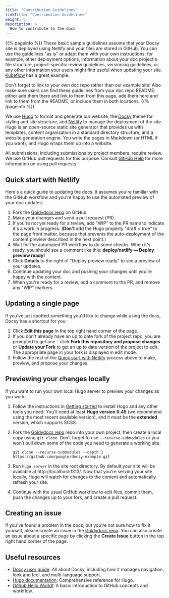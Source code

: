 ```yaml
---
title: "Contribution Guidelines"
linkTitle: "Contribution Guidelines"
weight: 6
description: >
  How to contribute to the docs
---
```


{{% pageinfo %}}
These basic sample guidelines assume that your Docsy site is deployed using Netlify and your files are stored in GitHub. You can use the guidelines "as is" or adapt them with your own instructions: for example, other deployment options, information about your doc project's file structure, project-specific review guidelines, versioning guidelines, or any other information your users might find useful when updating your site. [Kubeflow](https://github.com/kubeflow/website/blob/master/README.md) has a great example.

Don't forget to link to your own doc repo rather than our example site! Also make sure users can find these guidelines from your doc repo README: either add them there and link to them from this page, add them here and link to them from the README, or include them in both locations.
{{% /pageinfo %}}

We use [Hugo](https://gohugo.io/) to format and generate our website, the
[Docsy](https://github.com/google/docsy) theme for styling and site structure, 
and [Netlify](https://www.netlify.com/) to manage the deployment of the site. 
Hugo is an open-source static site generator that provides us with templates, 
content organisation in a standard directory structure, and a website generation 
engine. You write the pages in Markdown (or HTML if you want), and Hugo wraps them up into a website.

All submissions, including submissions by project members, require review. We
use GitHub pull requests for this purpose. Consult
[GitHub Help](https://help.github.com/articles/about-pull-requests/) for more
information on using pull requests.

## Quick start with Netlify

Here's a quick guide to updating the docs. It assumes you're familiar with the
GitHub workflow and you're happy to use the automated preview of your doc
updates:

1. Fork the [Goldydocs repo](https://github.com/google/docsy-example) on GitHub.
1. Make your changes and send a pull request (PR).
1. If you're not yet ready for a review, add "WIP" to the PR name to indicate 
  it's a work in progress. (**Don't** add the Hugo property 
  "draft = true" to the page front matter, because that prevents the 
  auto-deployment of the content preview described in the next point.)
1. Wait for the automated PR workflow to do some checks. When it's ready,
  you should see a comment like this: **deploy/netlify — Deploy preview ready!**
1. Click **Details** to the right of "Deploy preview ready" to see a preview
  of your updates.
1. Continue updating your doc and pushing your changes until you're happy with 
  the content.
1. When you're ready for a review, add a comment to the PR, and remove any
  "WIP" markers.

## Updating a single page

If you've just spotted something you'd like to change while using the docs, Docsy has a shortcut for you:

1. Click **Edit this page** in the top right hand corner of the page.
1. If you don't already have an up to date fork of the project repo, you are prompted to get one - click **Fork this repository and propose changes** or **Update your Fork** to get an up to date version of the project to edit. The appropriate page in your fork is displayed in edit mode.
1. Follow the rest of the [Quick start with Netlify](#quick-start-with-netlify) process above to make, preview, and propose your changes.

## Previewing your changes locally

If you want to run your own local Hugo server to preview your changes as you work:

1. Follow the instructions in [Getting started](/docs/getting-started) to install Hugo and any other tools you need. You'll need at least **Hugo version 0.45** (we recommend using the most recent available version), and it must be the **extended** version, which supports SCSS.
1. Fork the [Goldydocs repo](https://github.com/google/docsy-example) repo into your own project, then create a local copy using `git clone`. Don’t forget to use `--recurse-submodules` or you won’t pull down some of the code you need to generate a working site.

    ```
    git clone --recurse-submodules --depth 1 https://github.com/google/docsy-example.git
    ```

1. Run `hugo server` in the site root directory. By default your site will be available at http://localhost:1313/. Now that you're serving your site locally, Hugo will watch for changes to the content and automatically refresh your site.
1. Continue with the usual GitHub workflow to edit files, commit them, push the
  changes up to your fork, and create a pull request.

## Creating an issue

If you've found a problem in the docs, but you're not sure how to fix it yourself, please create an issue in the [Goldydocs repo](https://github.com/google/docsy-example/issues). You can also create an issue about a specific page by clicking the **Create Issue** button in the top right hand corner of the page.

## Useful resources

* [Docsy user guide](https://www.docsy.dev/docs/): All about Docsy, including how it manages navigation, look and feel, and multi-language support.
* [Hugo documentation](https://gohugo.io/documentation/): Comprehensive reference for Hugo.
* [Github Hello World!](https://guides.github.com/activities/hello-world/): A basic introduction to GitHub concepts and workflow.


